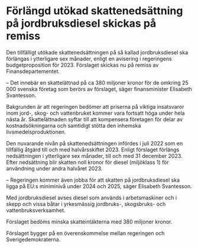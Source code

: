 # Förlängd utökad skattenedsättning på jordbruksdiesel skickas på remiss

Den tillfälligt utökade skattenedsättningen på så kallad jordbruksdiesel ska förlängas i ytterligare sex månader, enligt en avisering i regeringens budgetproposition för 2023. Förslaget skickas nu på remiss av Finansdepartementet.

– Det innebär en skattelättnad på ca 380 miljoner kronor för de omkring 25 000 svenska företag som berörs av förslaget, säger finansminister Elisabeth Svantesson.

Bakgrunden är att regeringen bedömer att priserna på viktiga insatsvaror inom jord-, skog- och vattenbruket kommer vara fortsatt höga under hela nästa år. Skattelättnaden syftar till att kompensera företagen för delar av kostnadsökningarna och samtidigt stötta den inhemska livsmedelsproduktionen.

Den nuvarande nivån på skattenedsättningen infördes i juli 2022 som en tillfällig åtgärd till och med halvårsskiftet 2023. Enligt förslaget förlängs nedsättningen i ytterligare sex månader, till och med 31 december 2023. Efter nedsättning blir skatten noll kronor för diesel (miljöklass 1) för användning under andra halvåret 2023.

– Regeringen kommer även jobba för att skatten på jordbruksdiesel ska ligga på EU:s miniminivå under 2024 och 2025, säger Elisabeth Svantesson.

Med jordbruksdiesel avses diesel som används i arbetsmaskiner och i skepp och vissa båtar i yrkesmässig jordbruks-, skogsbruks- och vattenbruksverksamhet.

Förslaget bedöms minska skatteintäkterna med 380 miljoner kronor.

Förslaget bygger på en överenskommelse mellan regeringen och Sverigedemokraterna.

